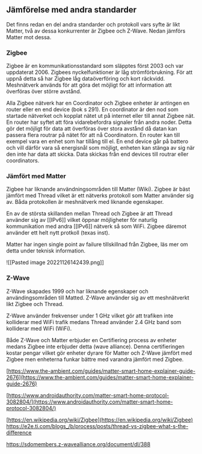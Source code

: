 ## Jämförelse med andra standarder

Det finns redan en del andra standarder och protokoll vars syfte är likt Matter, två av dessa konkurrenter är Zigbee och Z-Wave. Nedan jämförs Matter mot dessa.

  

### Zigbee

Zigbee är en kommunikationsstandard som släpptes först 2003 och var uppdaterat 2006. Zigbees nyckelfunktioner är låg strömförbrukning. För att uppnå detta så har Zigbee låg dataöverföring och kort räckvidd. Meshnätverk används för att göra det möjligt för att information att överföras över större avstånd. 

Alla Zigbee nätverk har en Coordinator och Zigbee enheter är antingen en router eller en end device (bok s 291). En coordinator är den nod som startade nätverket och kopplat nätet ut på internet eller till annat Zigbee nät. En router har syftet att föra vidarebefordra signaler från andra noder. Detta gör det möjligt för data att överföras över stora avstånd då datan kan passera flera routrar på nätet för att nå Coordinatorn. En router kan till exempel vara en enhet som har tillång till el. En end device går på battero och vill därför vara så energisnål som möjligt, enheten kan stänga av sig när den inte har data att skicka. Data skickas från end devices till routrar eller coordinators. 

### Jämfört med Matter
Zigbee har liknande användningsområden till Matter (Wiki). Zigbee är bäst jämfört med Thread vilket är ett nätverks protokoll som Matter använder sig av. Båda protokollen är meshnätverk med liknande egenskaper. 


En av de största skillanden mellan Thread och Zigbee är att Thread använder sig av [[IPv6]] vilket öppnar möjligheter för naturlig kommunikation med andra [[IPv6]] nätverk så som WiFi. Zigbee däremot använder ett helt nytt protkoll (texas inst). 

Matter har ingen single point av failure tillskillnad från Zigbee, läs mer om detta under teknisk information. 




![[Pasted image 20221126142439.png]]
### Z-Wave
Z-Wave skapades 1999 och har liknande egenskaper och användingsområden till Matted. Z-Wave använder sig av ett meshnätverkt likt Zigbee och Thread.  



Z-Wave använder frekvenser under 1 GHz vilket gör att trafiken inte kolliderar med WiFi trafik medans Thread använder 2.4 GHz band som kolliderar med WiFi (WiFi).

Både Z-Wave och Matter erbjuder en Certifiering process av enheter medans Zigbee inte erbjuder detta (wave alliance). Denna certifieringen kostar pengar vilket gör enheter dyrare för Matter och Z-Wave jämfört med Zigbee men enheterna funkar bättre med varandra jämfört med Zigbee. 

[https://www.the-ambient.com/guides/matter-smart-home-explainer-guide-2676](https://www.the-ambient.com/guides/matter-smart-home-explainer-guide-2676)

[https://www.androidauthority.com/matter-smart-home-protocol-3082804/](https://www.androidauthority.com/matter-smart-home-protocol-3082804/)

[https://en.wikipedia.org/wiki/Zigbee](https://en.wikipedia.org/wiki/Zigbee)
https://e2e.ti.com/blogs_/b/process/posts/thread-vs-zigbee-what-s-the-difference

https://sdomembers.z-wavealliance.org/document/dl/388